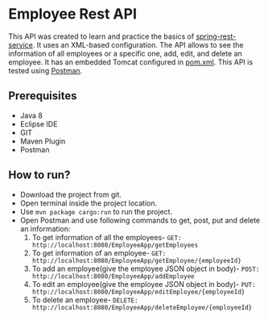 # Employee Rest API
This API was created to learn and practice the basics of [spring-rest-service](https://spring.io/guides/gs/rest-service/). It uses an XML-based configuration.
The API allows to see the information of all employees or a specific one, add, edit, and delete an employee. 
It has an embedded Tomcat configured in [pom.xml](https://github.com/DhwaniSondhi/EmployeeRest/blob/master/pom.xml).
This API is tested using [Postman](https://www.postman.com/).

## Prerequisites
- Java 8
- Eclipse IDE
- GIT
- Maven Plugin
- Postman

## How to run?
- Download the project from git.
- Open terminal inside the project location.
- Use <code>mvn package cargo:run</code> to run the project.
- Open Postman and use following commands to get, post, put and delete an information:<br/>
  1. To get information of all the employees- <code>GET: http://localhost:8080/EmployeeApp/getEmployees</code>
  2. To get information of an employee- <code>GET: http://localhost:8080/EmployeeApp/getEmployee/{employeeId}</code>
  3. To add an employee(give the employee JSON object in body)- <code>POST: http://localhost:8080/EmployeeApp/addEmployee</code>
  4. To edit an employee(give the employee JSON object in body)- <code>PUT: http://localhost:8080/EmployeeApp/editEmployee/{employeeId}</code>
  5. To delete an employee- <code>DELETE: http://localhost:8080/EmployeeApp/deleteEmployee/{employeeId}</code>
